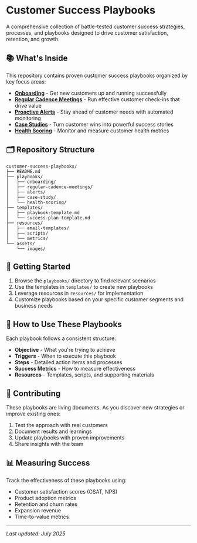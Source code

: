 # Customer Success Playbooks

A comprehensive collection of battle-tested customer success strategies, processes, and playbooks designed to drive customer satisfaction, retention, and growth.

## 📚 What's Inside

This repository contains proven customer success playbooks organized by key focus areas:

- **[Onboarding](https://github.com/dc-larsen/customer-success-playbooks/blob/main/playbooks/onboarding/onboarding.md)** - Get new customers up and running successfully
- **[Regular Cadence Meetings](playbooks/regular-cadence-meetings/regular-cadence-meetings.md)** - Run effective customer check-ins that drive value
- **[Proactive Alerts](https://github.com/dc-larsen/customer-success-playbooks/blob/main/playbooks/alerts/alerts.md)** - Stay ahead of customer needs with automated monitoring
- **[Case Studies](https://github.com/dc-larsen/customer-success-playbooks/blob/main/playbooks/case-study/case-study.md)** - Turn customer wins into powerful success stories
- **[Health Scoring](https://github.com/dc-larsen/customer-success-playbooks/blob/main/playbooks/health-scoring/health-scoring.md)** - Monitor and measure customer health metrics

## 🗂️ Repository Structure

```
customer-success-playbooks/
├── README.md
├── playbooks/
│   ├── onboarding/
│   ├── regular-cadence-meetings/
│   ├── alerts/
│   ├── case-study/
│   └── health-scoring/
├── templates/
│   ├── playbook-template.md
│   └── success-plan-template.md
├── resources/
│   ├── email-templates/
│   ├── scripts/
│   └── metrics/
└── assets/
    └── images/
```

## 🚀 Getting Started

1. Browse the `playbooks/` directory to find relevant scenarios
2. Use the templates in `templates/` to create new playbooks
3. Leverage resources in `resources/` for implementation
4. Customize playbooks based on your specific customer segments and business needs

## 📖 How to Use These Playbooks

Each playbook follows a consistent structure:
- **Objective** - What you're trying to achieve
- **Triggers** - When to execute this playbook
- **Steps** - Detailed action items and processes
- **Success Metrics** - How to measure effectiveness
- **Resources** - Templates, scripts, and supporting materials

## 🤝 Contributing

These playbooks are living documents. As you discover new strategies or improve existing ones:
1. Test the approach with real customers
2. Document results and learnings
3. Update playbooks with proven improvements
4. Share insights with the team

## 📊 Measuring Success

Track the effectiveness of these playbooks using:
- Customer satisfaction scores (CSAT, NPS)
- Product adoption metrics
- Retention and churn rates
- Expansion revenue
- Time-to-value metrics

---

*Last updated: July 2025*